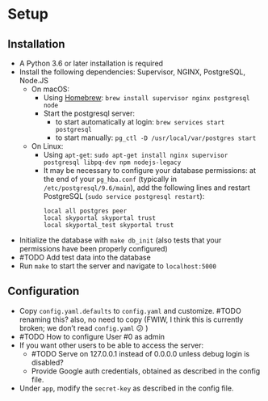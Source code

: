 # Setup
## Installation
- A Python 3.6 or later installation is required
- Install the following dependencies: Supervisor, NGINX, PostgreSQL, Node.JS
  - On macOS:
    - Using [Homebrew](http://brew.sh/): `brew install supervisor nginx postgresql node`
    - Start the postgresql server:
      - to start automatically at login: `brew services start postgresql`
      - to start manually: `pg_ctl -D /usr/local/var/postgres start`
  - On Linux:
    - Using `apt-get`: `sudo apt-get install nginx supervisor postgresql libpq-dev npm nodejs-legacy`
    - It may be necessary to configure your database permissions: at the end of your `pg_hba.conf` (typically in `/etc/postgresql/9.6/main`), add the following lines and restart PostgreSQL (`sudo service postgresql restart`):
      ```
      local all postgres peer
      local skyportal skyportal trust
      local skyportal_test skyportal trust
      ```
- Initialize the database with `make db_init` (also tests that your permissions have been properly configured)
- #TODO Add test data into the database
- Run `make` to start the server and navigate to `localhost:5000`

## Configuration
- Copy `config.yaml.defaults` to `config.yaml` and customize.  #TODO renaming this? also, no need to copy (FWIW, I think this is currently broken; we don’t read `config.yaml` 😕 )
- #TODO How to configure User #0 as admin
- If you want other users to be able to access the server:
  - #TODO Serve on 127.0.0.1 instead of 0.0.0.0 unless debug login is disabled?
  - Provide Google auth credentials, obtained as described in the config file.
- Under `app`, modify the `secret-key` as described in the config file.
